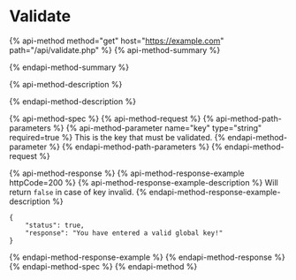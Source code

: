 # Validate

{% api-method method="get" host="https://example.com" path="/api/validate.php" %}
{% api-method-summary %}

{% endapi-method-summary %}

{% api-method-description %}

{% endapi-method-description %}

{% api-method-spec %}
{% api-method-request %}
{% api-method-path-parameters %}
{% api-method-parameter name="key" type="string" required=true %}
This is the key that must be validated.
{% endapi-method-parameter %}
{% endapi-method-path-parameters %}
{% endapi-method-request %}

{% api-method-response %}
{% api-method-response-example httpCode=200 %}
{% api-method-response-example-description %}
Will return `false` in case of key invalid.
{% endapi-method-response-example-description %}

```
{
    "status": true,
    "response": "You have entered a valid global key!"
}
```
{% endapi-method-response-example %}
{% endapi-method-response %}
{% endapi-method-spec %}
{% endapi-method %}

